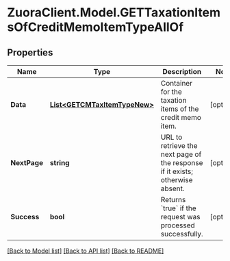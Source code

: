 # ZuoraClient.Model.GETTaxationItemsOfCreditMemoItemTypeAllOf

## Properties

Name | Type | Description | Notes
------------ | ------------- | ------------- | -------------
**Data** | [**List&lt;GETCMTaxItemTypeNew&gt;**](GETCMTaxItemTypeNew.md) | Container for the taxation items of the credit memo item.  | [optional] 
**NextPage** | **string** | URL to retrieve the next page of the response if it exists; otherwise absent.  | [optional] 
**Success** | **bool** | Returns &#x60;true&#x60; if the request was processed successfully. | [optional] 

[[Back to Model list]](../README.md#documentation-for-models) [[Back to API list]](../README.md#documentation-for-api-endpoints) [[Back to README]](../README.md)

